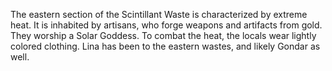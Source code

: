The eastern section of the Scintillant Waste is characterized by extreme heat. It is inhabited by artisans, who forge weapons and artifacts from gold. They worship a Solar Goddess. To combat the heat, the locals wear lightly colored clothing. Lina has been to the eastern wastes, and likely Gondar as well.